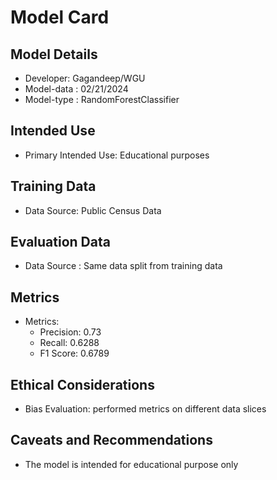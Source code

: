 # Model Card


## Model Details
  - Developer: Gagandeep/WGU
  - Model-data : 02/21/2024
  - Model-type : RandomForestClassifier
## Intended Use
  - Primary Intended Use: Educational purposes

## Training Data
  - Data Source: Public Census Data

## Evaluation Data
  - Data Source : Same data split from training data

## Metrics
  - Metrics:
     - Precision: 0.73
     - Recall: 0.6288
     - F1 Score: 0.6789


## Ethical Considerations
  - Bias Evaluation: performed metrics on different data slices

## Caveats and Recommendations
 - The model is intended for educational purpose only
